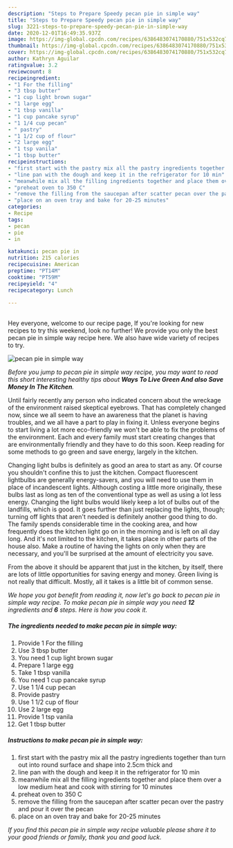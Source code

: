 ```yaml
---
description: "Steps to Prepare Speedy pecan pie in simple way"
title: "Steps to Prepare Speedy pecan pie in simple way"
slug: 3221-steps-to-prepare-speedy-pecan-pie-in-simple-way
date: 2020-12-01T16:49:35.937Z
image: https://img-global.cpcdn.com/recipes/6386483074170880/751x532cq70/pecan-pie-in-simple-way-recipe-main-photo.jpg
thumbnail: https://img-global.cpcdn.com/recipes/6386483074170880/751x532cq70/pecan-pie-in-simple-way-recipe-main-photo.jpg
cover: https://img-global.cpcdn.com/recipes/6386483074170880/751x532cq70/pecan-pie-in-simple-way-recipe-main-photo.jpg
author: Kathryn Aguilar
ratingvalue: 3.2
reviewcount: 8
recipeingredient:
- "1 For the filling"
- "3 tbsp butter"
- "1 cup light brown sugar"
- "1 large egg"
- "1 tbsp vanilla"
- "1 cup pancake syrup"
- "1 1/4 cup pecan"
- " pastry"
- "1 1/2 cup of flour"
- "2 large egg"
- "1 tsp vanila"
- "1 tbsp butter"
recipeinstructions:
- "first start with the pastry mix all the pastry ingredients together than turn out into round surface and shape into 2.5cm thick and"
- "line pan with the dough and keep it in the refrigerator for 10 min"
- "meanwhile mix all the filling ingredients together and place them over a low medium heat and cook with stirring for 10 minutes"
- "preheat oven to 350 C"
- "remove the filling from the saucepan after scatter pecan over the pastry and pour it over the pecan"
- "place on an oven tray and bake for 20-25 minutes"
categories:
- Recipe
tags:
- pecan
- pie
- in

katakunci: pecan pie in 
nutrition: 215 calories
recipecuisine: American
preptime: "PT14M"
cooktime: "PT59M"
recipeyield: "4"
recipecategory: Lunch

---
```

<br>
Hey everyone, welcome to our recipe page, If you're looking for new recipes to try this weekend, look no further! We provide you only the best pecan pie in simple way recipe here. We also have wide variety of recipes to try.
<br>


![pecan pie in simple way](https://img-global.cpcdn.com/recipes/6386483074170880/751x532cq70/pecan-pie-in-simple-way-recipe-main-photo.jpg)

<i>Before you jump to pecan pie in simple way recipe, you may want to read this short interesting healthy tips about 
<strong>Ways To Live Green And also Save Money In The Kitchen</strong>.</i>
</br>

Until fairly recently any person who indicated concern about the wreckage of the environment raised skeptical eyebrows. That has completely changed now, since we all seem to have an awareness that the planet is having troubles, and we all have a part to play in fixing it. Unless everyone begins to start living a lot more eco-friendly we won't be able to fix the problems of the environment. Each and every family must start creating changes that are environmentally friendly and they have to do this soon. Keep reading for some methods to go green and save energy, largely in the kitchen.

Changing light bulbs is definitely as good an area to start as any. Of course you shouldn't confine this to just the kitchen. Compact fluorescent lightbulbs are generally energy-savers, and you will need to use them in place of incandescent lights. Although costing a little more originally, these bulbs last as long as ten of the conventional type as well as using a lot less energy. Changing the light bulbs would likely keep a lot of bulbs out of the landfills, which is good. It goes further than just replacing the lights, though; turning off lights that aren't needed is definitely another good thing to do. The family spends considerable time in the cooking area, and how frequently does the kitchen light go on in the morning and is left on all day long. And it's not limited to the kitchen, it takes place in other parts of the house also. Make a routine of having the lights on only when they are necessary, and you'll be surprised at the amount of electricity you save.

From the above it should be apparent that just in the kitchen, by itself, there are lots of little opportunities for saving energy and money. Green living is not really that difficult. Mostly, all it takes is a little bit of common sense.


<i>We hope you got benefit from reading it, now let's go back to pecan pie in simple way recipe. To make pecan pie in simple way you need <strong>12</strong> ingredients and <strong>6</strong> steps. Here is how you cook it.
</i>

##### The ingredients needed to make pecan pie in simple way:

1. Provide 1 For the filling
1. Use 3 tbsp butter
1. You need 1 cup light brown sugar
1. Prepare 1 large egg
1. Take 1 tbsp vanilla
1. You need 1 cup pancake syrup
1. Use 1 1/4 cup pecan
1. Provide  pastry
1. Use 1 1/2 cup of flour
1. Use 2 large egg
1. Provide 1 tsp vanila
1. Get 1 tbsp butter


##### Instructions to make pecan pie in simple way:

1. first start with the pastry mix all the pastry ingredients together than turn out into round surface and shape into 2.5cm thick and
1. line pan with the dough and keep it in the refrigerator for 10 min
1. meanwhile mix all the filling ingredients together and place them over a low medium heat and cook with stirring for 10 minutes
1. preheat oven to 350 C
1. remove the filling from the saucepan after scatter pecan over the pastry and pour it over the pecan
1. place on an oven tray and bake for 20-25 minutes


<i>If you find this pecan pie in simple way recipe valuable please share it to your good friends or family, thank you and good luck.</i>
